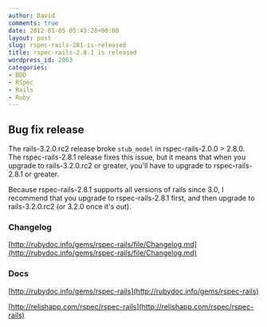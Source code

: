```yaml
---
author: David
comments: true
date: 2012-01-05 05:43:28+00:00
layout: post
slug: rspec-rails-281-is-released
title: rspec-rails-2.8.1 is released
wordpress_id: 2863
categories:
- BDD
- RSpec
- Rails
- Ruby
---
```


## Bug fix release

The rails-3.2.0.rc2 release broke `stub_model` in rspec-rails-2.0.0 > 2.8.0.
The rspec-rails-2.8.1 release fixes this issue, but it means that when you
upgrade to rails-3.2.0.rc2 or greater, you'll have to upgrade to
rspec-rails-2.8.1 or greater.

Because rspec-rails-2.8.1 supports all versions of rails since 3.0, I recommend
that you upgrade to rspec-rails-2.8.1 first, and then upgrade to
rails-3.2.0.rc2 (or 3.2.0 once it's out).

### Changelog

[http://rubydoc.info/gems/rspec-rails/file/Changelog.md](http://rubydoc.info/gems/rspec-rails/file/Changelog.md)

### Docs

[http://rubydoc.info/gems/rspec-rails](http://rubydoc.info/gems/rspec-rails)
  

[http://relishapp.com/rspec/rspec-rails](http://relishapp.com/rspec/rspec-rails)

